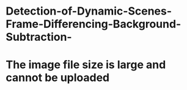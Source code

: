 # Detection-of-Dynamic-Scenes-Frame-Differencing-Background-Subtraction-
# The image file size is large and cannot be uploaded #
